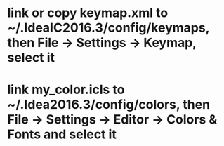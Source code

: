 # link or copy keymap.xml to ~/.IdeaIC2016.3/config/keymaps, then File -> Settings -> Keymap, select it
# link my_color.icls to ~/.Idea2016.3/config/colors, then File -> Settings -> Editor -> Colors & Fonts and select it
